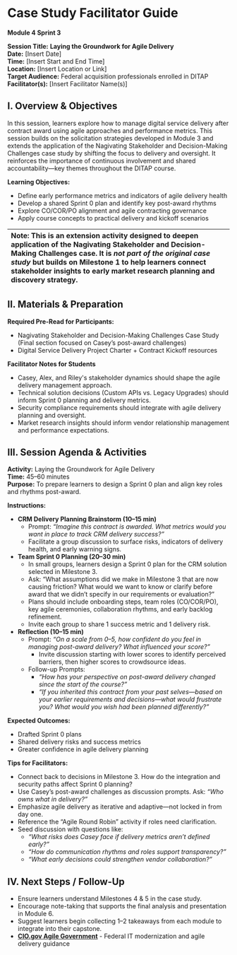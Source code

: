 # Case Study Facilitator Guide  

**Module 4 Sprint 3**

**Session Title:** **Laying the Groundwork for Agile Delivery**  
**Date:** \[Insert Date\]  
**Time:** \[Insert Start and End Time\]  
**Location:** \[Insert Location or Link\]  
**Target Audience:** Federal acquisition professionals enrolled in DITAP  
**Facilitator(s):** \[Insert Facilitator Name(s)\]

## I. Overview & Objectives

In this session, learners explore how to manage digital service delivery after contract award using agile approaches and performance metrics. This session builds on the solicitation strategies developed in Module 3 and extends the application of the Nagivating Stakeholder and Decision-Making Challenges case study by shifting the focus to delivery and oversight. It reinforces the importance of continuous involvement and shared accountability—key themes throughout the DITAP course.

**Learning Objectives:**
* Define early performance metrics and indicators of agile delivery health  
* Develop a shared Sprint 0 plan and identify key post-award rhythms  
* Explore CO/COR/PO alignment and agile contracting governance  
* Apply course concepts to practical delivery and kickoff scenarios

| Note: This is an extension activity designed to deepen application of the Nagivating Stakeholder and Decision-Making Challenges case. It is *not part of the original case study* but builds on Milestone 1 to help learners connect stakeholder insights to early market research planning and discovery strategy. |
| :---- |

## II. Materials & Preparation

**Required Pre-Read for Participants:**
* Nagivating Stakeholder and Decision-Making Challenges Case Study (Final section focused on Casey’s post-award challenges)  
* Digital Service Delivery Project Charter \+ Contract Kickoff resources

**Facilitator Notes for Students**
* Casey, Alex, and Riley's stakeholder dynamics should shape the agile delivery management approach.  
* Technical solution decisions (Custom APIs vs. Legacy Upgrades) should inform Sprint 0 planning and delivery metrics.  
* Security compliance requirements should integrate with agile delivery planning and oversight.  
* Market research insights should inform vendor relationship management and performance expectations.

## III. Session Agenda & Activities

**Activity:** Laying the Groundwork for Agile Delivery  
**Time:** 45–60 minutes  
**Purpose:** To prepare learners to design a Sprint 0 plan and align key roles and rhythms post-award.

**Instructions:**

- **CRM Delivery Planning Brainstorm (10–15 min)**
    * Prompt: *“Imagine this contract is awarded. What metrics would you want in place to track CRM delivery success?”*  
    * Facilitate a group discussion to surface risks, indicators of delivery health, and early warning signs.
- **Team Sprint 0 Planning (20–30 min)**
    * In small groups, learners design a Sprint 0 plan for the CRM solution selected in Milestone 3\.  
    * Ask: “What assumptions did we make in Milestone 3 that are now causing friction? What would we want to know or clarify before award that we didn’t specify in our requirements or evaluation?”  
    * Plans should include onboarding steps, team roles (CO/COR/PO), key agile ceremonies, collaboration rhythms, and early backlog refinement.  
    * Invite each group to share 1 success metric and 1 delivery risk.
- **Reflection (10–15 min)**
    * Prompt: *“On a scale from 0–5, how confident do you feel in managing post-award delivery? What influenced your score?”*  
      * Invite discussion starting with lower scores to identify perceived barriers, then higher scores to crowdsource ideas.  
    * Follow-up Prompts:   
      * *“How has your perspective on post-award delivery changed since the start of the course?”*  
      * *“If you inherited this contract from your past selves—based on your earlier requirements and decisions—what would frustrate you? What would you wish had been planned differently?”*

**Expected Outcomes:**
* Drafted Sprint 0 plans  
* Shared delivery risks and success metrics  
* Greater confidence in agile delivery planning

**Tips for Facilitators:**
* Connect back to decisions in Milestone 3\. How do the integration and security paths affect Sprint 0 planning?  
* Use Casey’s post-award challenges as discussion prompts. Ask: *“Who owns what in delivery?”*  
* Emphasize agile delivery as iterative and adaptive—not locked in from day one.  
* Reference the “Agile Round Robin” activity if roles need clarification.  
* Seed discussion with questions like:  
  * *“What risks does Casey face if delivery metrics aren’t defined early?”*  
  * *“How do communication rhythms and roles support transparency?”*  
  * *“What early decisions could strengthen vendor collaboration?”*

## IV. Next Steps / Follow-Up

* Ensure learners understand Milestones 4 & 5 in the case study.  
* Encourage note-taking that supports the final analysis and presentation in Module 6\.  
* Suggest learners begin collecting 1–2 takeaways from each module to integrate into their capstone.  
* [**CIO.gov Agile Government**](https://www.cio.gov/2016/11/07/ssa-modernization-6.html) \- Federal IT modernization and agile delivery guidance
